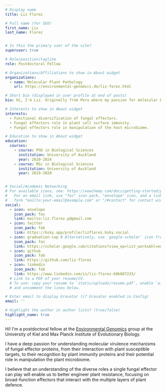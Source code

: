 ```yaml
---
# Display name
title: Liz Florez

# Full name (for SEO)
first_name: Liz
last_name: Florez


# Is this the primary user of the site?
superuser: true

# Role/position/tagline
role: Postdoctoral Fellow

# Organizations/Affiliations to show in About widget
organizations:
  - name: Molecular Plant Pathology
    url: https://environmental-genomics.de/liz-forez.html

# Short bio (displayed in user profile at end of posts)
bio: Hi, I'm Liz. Originally from Peru where my passion for molecular biology started. I did my PhD research in New Zealand focusing on the molecular understanding of an apple fungal pathogen. Currently UI am working in Germany as a postdoctoral fellow focusing on apoplastic effectors of a devastating fungal wheat pathogen.

# Interests to show in About widget
interests:
  - Functional diversification of fungal effectors.
  - Fungal effectors role in plant cell surface immunity.
  - Fungal effectors role in manipulation of the host microbiome.

# Education to show in About widget
education:
  courses:
    - course: PhD in Biological Sciences
      institution: University of Auckland
      year: 2020-2024
    - course: MSc in Biological Sciences
      institution: University of Auckland
      year: 2019-2020


# Social/Academic Networking
# For available icons, see: https://wowchemy.com/docs/getting-started/page-builder/#icons
#   For an email link, use "fas" icon pack, "envelope" icon, and a link in the
#   form "mailto:your-email@example.com" or "/#contact" for contact widget.
social:
  - icon: envelope
    icon_pack: fas
    link: mailto:liz.florez.p@gmail.com
  - icon: twitter
    icon_pack: fab
    link: https://bsky.app/profile/lizflorez.bsky.social
  - icon: graduation-cap # Alternatively, use `google-scholar` icon from `ai` icon pack
    icon_pack: fas
    link: https://scholar.google.com/citations?view_op=list_works&hl=en&user=OIHSfbQAAAAJ  
  - icon: github
    icon_pack: fab
    link: https://github.com/liz-florez
  - icon: linkedin
    icon_pack: fab
    link: https://www.linkedin.com/in/liz-florez-60b007233/
  # Link to a PDF of your resume/CV.
  # To use: copy your resume to `static/uploads/resume.pdf`, enable `ai` icons in `params.yaml`,
  # and uncomment the lines below.

# Enter email to display Gravatar (if Gravatar enabled in Config)
email: ''

# Highlight the author in author lists? (true/false)
highlight_name: true
---
```


Hi! I'm a postdoctoral fellow at the [Environmental Genomics](https://www.environmental-genomics.de/) group at the University of Kiel and Max Planck Institute of Evolutionary Biology.

I have a deep passion for understanding molecular virulence mechanisms of fungal effector proteins, from their interaction with plant susceptible targets, to their recognition by plant immunity proteins and their potential role in manipulation the plant microbiome.

I believe that an understanding of the diverse roles a single fungal effector can play will enable us to better engineer plant resistance, focusing on broad-function effectors that interact with the multiple layers of plant defence.
